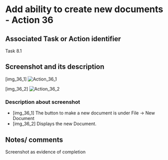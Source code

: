 # Add ability to create new documents - Action 36

## Associated Task or Action identifier

Task 8.1

## Screenshot and its description
[img_36_1]
![Action_36_1](https://user-images.githubusercontent.com/18319310/113203175-b016af80-9239-11eb-8b4b-df1b98f7bc71.png)

[img_36_2]
![Action_36_2](https://user-images.githubusercontent.com/18319310/113203209-bd339e80-9239-11eb-84fb-abd4f9961b0a.png)

### Description about screenshot
- [img_36_1] The button to make a new document is under File -> New Document
- [img_36_2] Displays the new Document.


## Notes/ comments

Screenshot as evidence of completion
